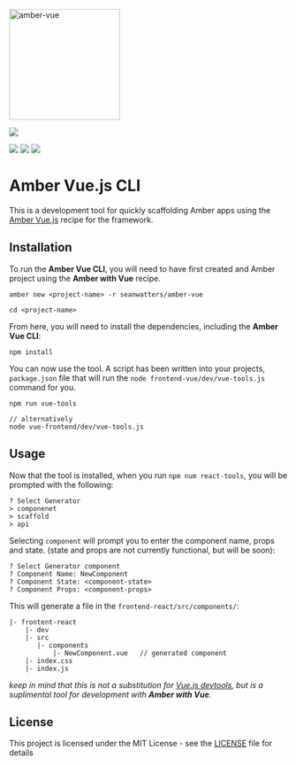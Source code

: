 <img src="https://camo.githubusercontent.com/5b54cc5a749519515e15846ac911b094fa762ee5/687474703a2f2f7365616e776174746572732e696f2f696d616765732f616d6265722d7675652e706e67" alt="amber-vue" data-canonical-src="http://seanwatters.io/images/amber-vue.png" height="200">

<a href="https://opensource.org/licenses/MIT"><img src="https://img.shields.io/badge/Version-0.2.5-yellow.svg" ></a>

<a href="https://amberframework.org/"><img src="https://img.shields.io/badge/using-amber_framework-orange.svg" ></a>
<a href="https://github.com/seanwatters/amber-vue/"><img src="https://img.shields.io/badge/using-amber_vue-green.svg" ></a>
<a href="https://opensource.org/licenses/MIT"><img src="https://img.shields.io/badge/License-MIT-brightgreen.svg" ></a>

# Amber Vue.js CLI

This is a development tool for quickly scaffolding Amber apps using the [Amber Vue.js](https://github.com/seanwatters/amber-vue) recipe for the framework. 

## Installation

To run the **Amber Vue CLI**, you will need to have first created and Amber project using the **Amber with Vue** recipe.

```
amber new <project-name> -r seanwatters/amber-vue

cd <project-name>
```

From here, you will need to install the dependencies, including the **Amber Vue CLI**:

```
npm install
```

You can now use the tool. A script has been written into your projects, `package.json` file that will run the `node frontend-vue/dev/vue-tools.js` command for you.

```
npm run vue-tools

// alternatively
node vue-frontend/dev/vue-tools.js
```

## Usage

Now that the tool is installed, when you run `npm num react-tools`, you will be prompted with the following:

```
? Select Generator
> componenet
> scaffold
> api
```

Selecting `component` will prompt you to enter the component name, props and state. (state and props are not currently functional, but will be soon):

```
? Select Generator component
? Component Name: NewComponent
? Component State: <component-state>
? Component Props: <component-props>
```

This will generate a file in the `frontend-react/src/components/`:

```
|- frontent-react
    |- dev
    |- src
       |- components
           |- NewComponent.vue   // generated component
    |- index.css
    |- index.js
```

_keep in mind that this is not a substitution for [Vue.js devtools](https://github.com/vuejs/vue-devtools), but is a suplimental tool for development with **Amber with Vue**._

## License

This project is licensed under the MIT License - see the [LICENSE](LICENSE) file for details
